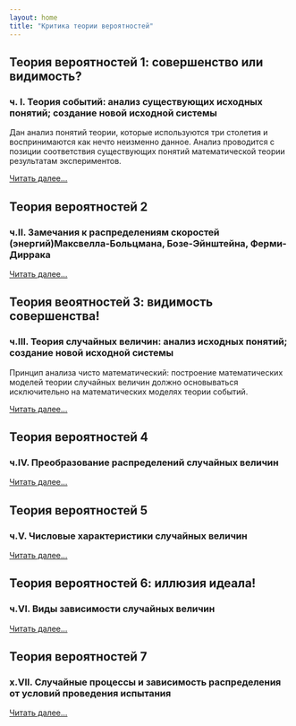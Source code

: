 ```yaml
---
layout: home
title: "Критика теории вероятностей"
---
```


## Теория вероятностей 1: совершенство или видимость?

### ч. I. Теория событий: анализ существующих исходных понятий; создание новой исходной системы

Дан анализ понятий теории, которые используются три столетия и воспринимаются как нечто неизменно данное. Анализ проводится с позиции соответствия существующих понятий математической теории результатам экспериментов.

[Читать далее...](https://bondarchukii.github.io/probabilitytheory1/)

## Теория вероятностей 2

### ч.II. Замечания к распределениям скоростей (энергий)Максвелла-Больцмана, Бозе-Эйнштейна, Ферми-Диррака

[Читать далее...](https://bondarchukii.github.io/probabilitytheory2/)

## Теория веоятностей 3: видимость  совершенства!

### ч.III. Теория случайных величин: анализ исходных понятий; создание новой исходной системы

Принцип анализа чисто математический: построение математических моделей теории случайных величин должно основываться исключительно на математических моделях теории событий.

[Читать далее...](https://bondarchukii.github.io/probabilitytheory3/)

## Теория вероятностей 4


### ч.IV. Преобразование распределений случайных величин

[Читать далее...](https://bondarchukii.github.io/probabilitytheory4/)

## Теория вероятностей 5

### ч.V. Числовые характеристики случайных величин

[Читать далее...](https://bondarchukii.github.io/probabilitytheory5/)

## Теория вероятностей 6: иллюзия идеала!

### ч.VI. Виды зависимости случайных величин

[Читать далее...](https://bondarchukii.github.io/probabilitytheory6/)

## Теория вероятностей 7

### x.VII. Случайные процессы и зависимость распределения от условий проведения испытания

[Читать далее...](https://bondarchukii.github.io/probabilitytheory7/)
